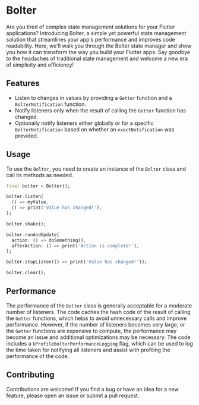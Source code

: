 # Bolter
Are you tired of complex state management solutions for your Flutter applications? Introducing Bolter, a simple yet powerful state management solution that streamlines your app's performance and improves code readability. Here, we'll walk you through the Bolter state manager and show you how it can transform the way you build your Flutter apps. Say goodbye to the headaches of traditional state management and welcome a new era of simplicity and efficiency!

## Features

- Listen to changes in values by providing a `Getter` function and a `BolterNotification` function.
- Notify listeners only when the result of calling the `Getter` function has changed.
- Optionally notify listeners either globally or for a specific `BolterNotification` based on whether an `exactNotification` was provided.
## Usage

To use the `Bolter`, you need to create an instance of the `Bolter` class and call its methods as needed.
```dart
final bolter = Bolter();

bolter.listen(
  () => myValue,
  () => print('Value has changed!'),
);

bolter.shake();

bolter.runAndUpdate(
  action: () => doSomething(),
  afterAction: () => print('Action is complete!'),
);

bolter.stopListen(() => print('Value has changed!'));

bolter.clear();
```

## Performance

The performance of the `Bolter` class is generally acceptable for a moderate number of listeners. The code caches the hash code of the result of calling the `Getter` functions, which helps to avoid unnecessary calls and improve performance. However, if the number of listeners becomes very large, or the `Getter` functions are expensive to compute, the performance may become an issue and additional optimizations may be necessary. The code includes a `kProfileBolterPerformanceLogging` flag, which can be used to log the time taken for notifying all listeners and assist with profiling the performance of the code.

## Contributing

Contributions are welcome! If you find a bug or have an idea for a new feature, please open an issue or submit a pull request.
